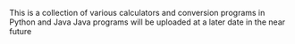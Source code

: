 This is a collection of various calculators and conversion programs in Python and Java
Java programs will be uploaded at a later date in the near future
